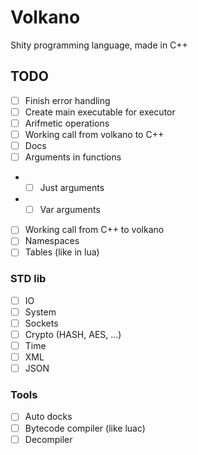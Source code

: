 # Volkano
Shity programming language, made in C++

## TODO
- [ ] Finish error handling
- [ ] Create main executable for executor
- [ ] Arifmetic operations
- [ ] Working call from volkano to C++
- [ ] Docs
- [ ] Arguments in functions
- - [ ] Just arguments
- - [ ] Var arguments
- [ ] Working call from C++ to volkano
- [ ] Namespaces
- [ ] Tables (like in lua)

### STD lib
- [ ] IO
- [ ] System
- [ ] Sockets
- [ ] Crypto (HASH, AES, ...)
- [ ] Time
- [ ] XML
- [ ] JSON

### Tools
- [ ] Auto docks
- [ ] Bytecode compiler (like luac)
- [ ] Decompiler

